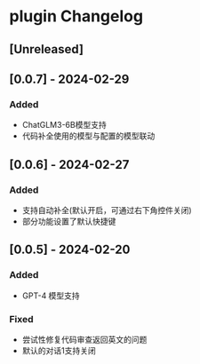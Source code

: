 <!-- Keep a Changelog guide -> https://keepachangelog.com -->

# plugin Changelog

## [Unreleased]

## [0.0.7] - 2024-02-29

### Added

- ChatGLM3-6B模型支持
- 代码补全使用的模型与配置的模型联动

## [0.0.6] - 2024-02-27

### Added

- 支持自动补全(默认开启，可通过右下角控件关闭)
- 部分功能设置了默认快捷键

## [0.0.5] - 2024-02-20

### Added

- GPT-4 模型支持

### Fixed

- 尝试性修复代码审查返回英文的问题
- 默认的对话1支持关闭
